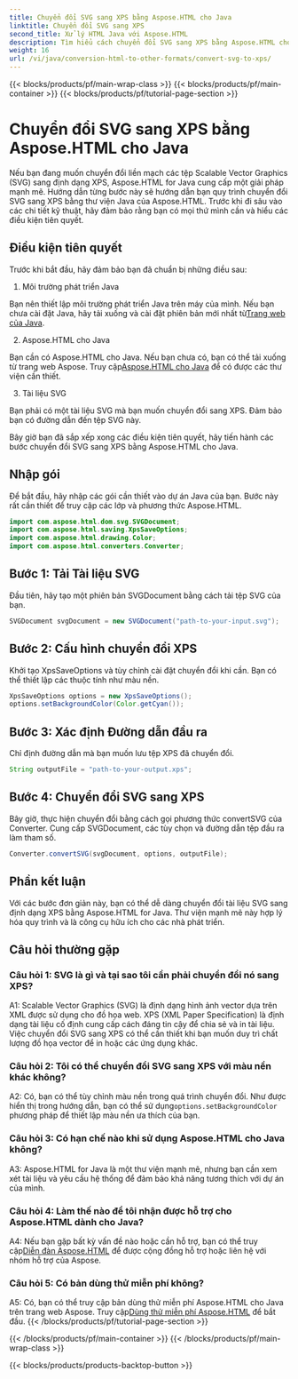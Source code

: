 ```yaml
---
title: Chuyển đổi SVG sang XPS bằng Aspose.HTML cho Java
linktitle: Chuyển đổi SVG sang XPS
second_title: Xử lý HTML Java với Aspose.HTML
description: Tìm hiểu cách chuyển đổi SVG sang XPS bằng Aspose.HTML cho Java. Hướng dẫn từng bước đơn giản để chuyển đổi liền mạch.
weight: 16
url: /vi/java/conversion-html-to-other-formats/convert-svg-to-xps/
---
```


{{< blocks/products/pf/main-wrap-class >}}
{{< blocks/products/pf/main-container >}}
{{< blocks/products/pf/tutorial-page-section >}}

# Chuyển đổi SVG sang XPS bằng Aspose.HTML cho Java


Nếu bạn đang muốn chuyển đổi liền mạch các tệp Scalable Vector Graphics (SVG) sang định dạng XPS, Aspose.HTML for Java cung cấp một giải pháp mạnh mẽ. Hướng dẫn từng bước này sẽ hướng dẫn bạn quy trình chuyển đổi SVG sang XPS bằng thư viện Java của Aspose.HTML. Trước khi đi sâu vào các chi tiết kỹ thuật, hãy đảm bảo rằng bạn có mọi thứ mình cần và hiểu các điều kiện tiên quyết.

## Điều kiện tiên quyết

Trước khi bắt đầu, hãy đảm bảo bạn đã chuẩn bị những điều sau:

1. Môi trường phát triển Java

 Bạn nên thiết lập môi trường phát triển Java trên máy của mình. Nếu bạn chưa cài đặt Java, hãy tải xuống và cài đặt phiên bản mới nhất từ[Trang web của Java](https://www.oracle.com/java/technologies/javase-downloads.html).

2. Aspose.HTML cho Java

Bạn cần có Aspose.HTML cho Java. Nếu bạn chưa có, bạn có thể tải xuống từ trang web Aspose. Truy cập[Aspose.HTML cho Java](https://releases.aspose.com/html/java/) để có được các thư viện cần thiết.

3. Tài liệu SVG

Bạn phải có một tài liệu SVG mà bạn muốn chuyển đổi sang XPS. Đảm bảo bạn có đường dẫn đến tệp SVG này.

Bây giờ bạn đã sắp xếp xong các điều kiện tiên quyết, hãy tiến hành các bước chuyển đổi SVG sang XPS bằng Aspose.HTML cho Java.

## Nhập gói

Để bắt đầu, hãy nhập các gói cần thiết vào dự án Java của bạn. Bước này rất cần thiết để truy cập các lớp và phương thức Aspose.HTML.

```java
import com.aspose.html.dom.svg.SVGDocument;
import com.aspose.html.saving.XpsSaveOptions;
import com.aspose.html.drawing.Color;
import com.aspose.html.converters.Converter;
```

## Bước 1: Tải Tài liệu SVG

Đầu tiên, hãy tạo một phiên bản SVGDocument bằng cách tải tệp SVG của bạn.

```java
SVGDocument svgDocument = new SVGDocument("path-to-your-input.svg");
```

## Bước 2: Cấu hình chuyển đổi XPS

Khởi tạo XpsSaveOptions và tùy chỉnh cài đặt chuyển đổi khi cần. Bạn có thể thiết lập các thuộc tính như màu nền.

```java
XpsSaveOptions options = new XpsSaveOptions();
options.setBackgroundColor(Color.getCyan());
```

## Bước 3: Xác định Đường dẫn đầu ra

Chỉ định đường dẫn mà bạn muốn lưu tệp XPS đã chuyển đổi.

```java
String outputFile = "path-to-your-output.xps";
```

## Bước 4: Chuyển đổi SVG sang XPS

Bây giờ, thực hiện chuyển đổi bằng cách gọi phương thức convertSVG của Converter. Cung cấp SVGDocument, các tùy chọn và đường dẫn tệp đầu ra làm tham số.

```java
Converter.convertSVG(svgDocument, options, outputFile);
```

## Phần kết luận

Với các bước đơn giản này, bạn có thể dễ dàng chuyển đổi tài liệu SVG sang định dạng XPS bằng Aspose.HTML for Java. Thư viện mạnh mẽ này hợp lý hóa quy trình và là công cụ hữu ích cho các nhà phát triển.

## Câu hỏi thường gặp

### Câu hỏi 1: SVG là gì và tại sao tôi cần phải chuyển đổi nó sang XPS?

A1: Scalable Vector Graphics (SVG) là định dạng hình ảnh vector dựa trên XML được sử dụng cho đồ họa web. XPS (XML Paper Specification) là định dạng tài liệu cố định cung cấp cách đáng tin cậy để chia sẻ và in tài liệu. Việc chuyển đổi SVG sang XPS có thể cần thiết khi bạn muốn duy trì chất lượng đồ họa vector để in hoặc các ứng dụng khác.

### Câu hỏi 2: Tôi có thể chuyển đổi SVG sang XPS với màu nền khác không?

 A2: Có, bạn có thể tùy chỉnh màu nền trong quá trình chuyển đổi. Như được hiển thị trong hướng dẫn, bạn có thể sử dụng`options.setBackgroundColor` phương pháp để thiết lập màu nền ưa thích của bạn.

### Câu hỏi 3: Có hạn chế nào khi sử dụng Aspose.HTML cho Java không?

A3: Aspose.HTML for Java là một thư viện mạnh mẽ, nhưng bạn cần xem xét tài liệu và yêu cầu hệ thống để đảm bảo khả năng tương thích với dự án của mình.

### Câu hỏi 4: Làm thế nào để tôi nhận được hỗ trợ cho Aspose.HTML dành cho Java?

 A4: Nếu bạn gặp bất kỳ vấn đề nào hoặc cần hỗ trợ, bạn có thể truy cập[Diễn đàn Aspose.HTML](https://forum.aspose.com/) để được cộng đồng hỗ trợ hoặc liên hệ với nhóm hỗ trợ của Aspose.

### Câu hỏi 5: Có bản dùng thử miễn phí không?

 A5: Có, bạn có thể truy cập bản dùng thử miễn phí Aspose.HTML cho Java trên trang web Aspose. Truy cập[Dùng thử miễn phí Aspose.HTML](https://releases.aspose.com/) để bắt đầu.
{{< /blocks/products/pf/tutorial-page-section >}}

{{< /blocks/products/pf/main-container >}}
{{< /blocks/products/pf/main-wrap-class >}}

{{< blocks/products/products-backtop-button >}}
